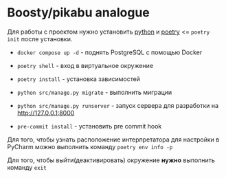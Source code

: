 # Boosty/pikabu analogue

Для работы с проектом нужно установить [python](http://python.org) и 
[poetry](https://python-poetry.org/) <= `poetry init` после установки. 

- `docker compose up -d` - поднять PostgreSQL с помощью Docker

- `poetry shell` - вход в виртуальное окружение

- `poetry install` - установка зависимостей

- `python src/manage.py migrate` - выполнить миграции

- `python src/manage.py runserver` - запуск сервера для разработки на http://127.0.0.1:8000

- `pre-commit install` - установить pre commit hook


Для того, чтобы узнать расположение интерпретатора для настройки в PyCharm можно выполнить
команду `poetry env info -p`

Для того, чтобы выйти(деактивировать) окружение **нужно** выполнить команду `exit`
